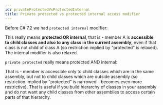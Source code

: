 ```yaml
---
id: privateProtectedVsProtectedInternal
title: Private protected vs protected internal access modifier
---
```


Before C# 7.2 we had `protected internal` modifier:

This really means **protected OR internal**, that is - member A is **accessible to child classes and also to any class in the current assembly**, even if that class is not child of class A (so restriction implied by "protected" is relaxed). The internal modifier is also relaxed.

`private protected` really means protected AND internal:

That is - member is accessible only to child classes which are in the same assembly, but not to child classes which are outside assembly (so restriction implied by "protected" is narrowed - becomes even more restrictive). That is useful if you build hierarchy of classes in your assembly and do not want any child classes from other assemblies to access certain parts of that hierarchy.
